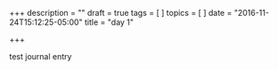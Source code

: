 +++
description = ""
draft = true
tags = [
]
topics = [
]
date = "2016-11-24T15:12:25-05:00"
title = "day 1"

+++

test journal entry